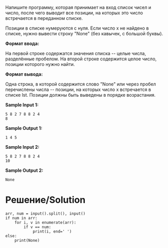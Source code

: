 Напишите программу, которая принимает на вход список чисел и число, после чего выводит все позиции, на которых это число встречается в переданном списке.

Позиции в списке нумеруются с нуля.
Если число x не найдено в списке, нужно вывести строку "None" (без кавычек, с большой буквы).

**Формат ввода:**

На первой строке содержатся значения списка -- целые числа, разделённые пробелом. На второй строке содержится целое число, позиции которого нужно найти.

**Формат вывода:**

Одна строка, в которой содержится слово "None" или через пробел перечислены числа -- позиции, на которых число x встречается в списке lst. Позиции должны быть выведены в порядке возрастания.

**Sample Input 1:**
```
5 8 2 7 8 8 2 4
8
```
**Sample Output 1:**
```
1 4 5
```
**Sample Input 2:**
```
5 8 2 7 8 8 2 4
10
```
**Sample Output 2:**

`None`

# Решение/Solution

```
arr, num = input().split(), input()
if num in arr:
    for i, v in enumerate(arr):
        if v == num:
            print(i, end=' ')
else:
    print(None)
```
